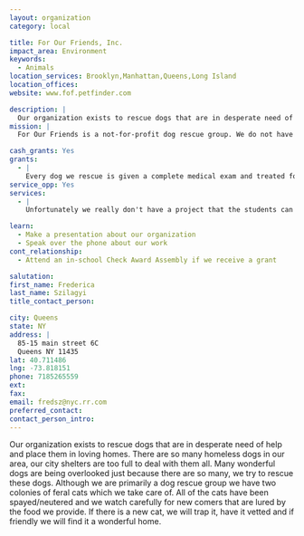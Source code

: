 ```yaml
---
layout: organization
category: local

title: For Our Friends, Inc.
impact_area: Environment
keywords: 
  - Animals
location_services: Brooklyn,Manhattan,Queens,Long Island
location_offices: 
website: www.fof.petfinder.com

description: |
  Our organization exists to rescue dogs that are in desperate need of help and place them in loving homes. There are so many homeless dogs in our area, our city shelters are too full to deal with them all. Many wonderful dogs are being overlooked just because there are so many, we try to rescue these dogs. Although we are primarily a dog rescue group we have two colonies of feral cats which we take care of. All of the cats have been spayed/neutered and we watch carefully for new comers that are lured by the food we provide. If there is a new cat, we will trap it, have it vetted and if friendly we will find it a wonderful home. 
mission: |
  For Our Friends is a not-for-profit dog rescue group. We do not have a shelter of our own so we do a combination of foster homes and boarding. Our mission is to rescue as many stray or abused dogs as we can afford to do and find them the loving homes we deserve. We also rescue dogs that are being overlooked in our city shelters. We rescue many older dogs and place them with our senior citizens. We keep in close contact with our senior adopters, providing trips to the vet or whatever else is necessary. Every dog we rescue is given a complete medical exam and treated for any illness it might have. Every dog is spayed/neutered as soon as its help will allow. 

cash_grants: Yes
grants: 
  - |
    Every dog we rescue is given a complete medical exam and treated for any illness it might have. Every dog is given all of its required shots and spayed or neutered. Female dogs are spayed, male dogs are neutered. Every dog is kept for a minimum of 2 weeks before it can go into a foster home. We do not have foster homes for all the dogs we rescue and some dogs remain in boarding. Although we receive a 50% discount it is still costly. Not every dog gets adopted immediately, some are ill and require more care. It costs at least #300.00 to save a dog, that is just for the first two week. If we receive a grant of $300.00 you an sponsor a dog. We will tell you all about the dog, sent you photos of the dog or dogs whose life you have saved and let you know about the happy home we find for it. 
service_opp: Yes
services: 
  - |
    Unfortunately we really don't have a project that the students can be involved in because we do not have a shelter of our own. Also we can't accept volunteers under the age of 18 to handle the dogs because of our insurance. However we are now working with a group of Girl Scouts who come to our adoption events and hand out flyers and ask for donations at these events. We would be happy to have students help in this manner, of course they would need the permission of their parents. This weekend we had a garage sale and the Girl Scouts were very helpful us to set up.  They manned the front desk, telling the people about our work and asking for donations. We would love more help like this, but students would not be able to work directly with the dogs because of our insurance.  

learn: 
  - Make a presentation about our organization
  - Speak over the phone about our work
cont_relationship: 
  - Attend an in-school Check Award Assembly if we receive a grant

salutation: 
first_name: Frederica
last_name: Szilagyi
title_contact_person: 

city: Queens
state: NY
address: |
  85-15 main street 6C  
  Queens NY 11435
lat: 40.711486
lng: -73.818151
phone: 7185265559
ext: 
fax: 
email: fredsz@nyc.rr.com
preferred_contact: 
contact_person_intro: 
---
```

Our organization exists to rescue dogs that are in desperate need of help and place them in loving homes. There are so many homeless dogs in our area, our city shelters are too full to deal with them all. Many wonderful dogs are being overlooked just because there are so many, we try to rescue these dogs. Although we are primarily a dog rescue group we have two colonies of feral cats which we take care of. All of the cats have been spayed/neutered and we watch carefully for new comers that are lured by the food we provide. If there is a new cat, we will trap it, have it vetted and if friendly we will find it a wonderful home. 